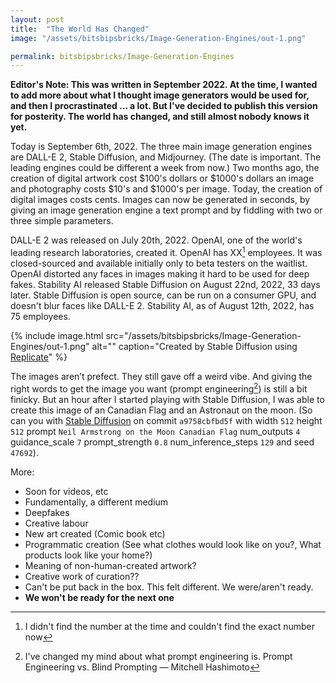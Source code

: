 ```yaml
---
layout: post
title:  "The World Has Changed"
image: "/assets/bitsbipsbricks/Image-Generation-Engines/out-1.png"

permalink: bitsbipsbricks/Image-Generation-Engines
---
```


**Editor's Note: This was written in September 2022. At the time, I wanted to add more about what I thought image generators would be used for, and then I procrastinated ... a lot. But I've decided to publish this version for posterity. The world has changed, and still almost nobody knows it yet.**

Today is September 6th, 2022. The three main image generation engines are DALL-E 2, Stable Diffusion, and Midjourney. (The date is important. The leading engines could be different a week from now.) Two months ago, the creation of digital artwork cost $100's dollars or $1000's dollars an image and photography costs $10's and $1000's per image. Today, the creation of digital images costs cents. Images can now be generated in seconds, by giving an image generation engine a text prompt and by fiddling with two or three simple parameters.

DALL-E 2 was released on July 20th, 2022. OpenAI, one of the world's leading research laboratories, created it. OpenAI has XX[^1] employees. It was closed-sourced and available initially only to beta testers on the waitlist. OpenAI distorted any faces in images making it hard to be used for deep fakes. Stability AI released Stable Diffusion on August 22nd, 2022, 33 days later. Stable Diffusion is open source, can be run on a consumer GPU, and doesn't blur faces like DALL-E 2. Stability AI, as of August 12th, 2022, has 75 employees.


{% include image.html 
   src="/assets/bitsbipsbricks/Image-Generation-Engines/out-1.png" 
   alt="" 
   caption="Created by Stable Diffusion using [Replicate](https://replicate.com/p/xipb7ajpnretfmu42z3yxnhwuu)" 
%}



The images aren’t prefect. They still gave off a weird vibe. And giving the right words to get the image you want (prompt engineering[^2]) is still a bit finicky. But an hour after I started playing with Stable Diffusion, I was able to create this image of an Canadian Flag and an Astronaut on the moon. (So can you with [Stable Diffusion](https://replicate.com/p/xipb7ajpnretfmu42z3yxnhwuu) on commit `a9758cbfbd5f` with width `512` height `512` prompt `Neil Armstrong on the Moon Canadian Flag` num_outputs `4` guidance_scale `7` prompt_strength `0.8` num_inference_steps `129` and seed `47692`).

More:
- Soon for videos, etc
- Fundamentally, a different medium
- Deepfakes
- Creative labour
- New art created (Comic book etc)
- Programmatic creation (See what clothes would look like on you?, What products look like your home?)
- Meaning of non-human-created artwork?
- Creative work of curation??
- Can't be put back in the box. This felt different. We were/aren't ready.
- **We won't be ready for the next one**

[^1]: I didn't find the number at the time and couldn't find the exact number now
[^2]: I've changed my mind about what prompt engineering is. Prompt Engineering vs. Blind Prompting — Mitchell Hashimoto